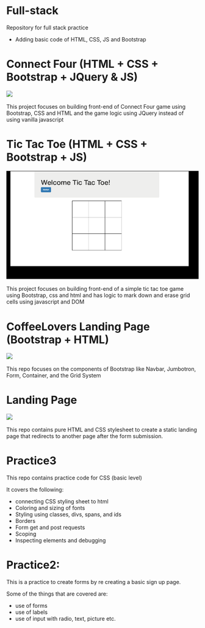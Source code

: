 # Full-stack
Repository for full stack practice
- Adding basic code of HTML, CSS, JS and Bootstrap
# Connect Four (HTML + CSS + Bootstrap + JQuery & JS)

![](demo/connectFour.gif)

This project focuses on building front-end of Connect Four game using Bootstrap, CSS and HTML and the game logic using JQuery instead of using vanilla javascript

# Tic Tac Toe (HTML + CSS + Bootstrap + JS)
![](demo/tictactoe.gif)

This project focuses on building front-end of a simple tic tac toe game using Bootstrap, css and html and has logic to mark down and erase grid cells using javascript and DOM

# CoffeeLovers Landing Page (Bootstrap + HTML)
 ![](demo/bootstrap.gif)

 This repo focuses on the components of Bootstrap like Navbar, Jumbotron, Form, Container, and the Grid System

# Landing Page

![](demo/capstoneGif.gif)

This repo contains pure HTML and CSS stylesheet to create a static landing page that redirects to another page after the form submission.


# Practice3

This repo contains practice code for CSS (basic level)

It covers the following:
- connecting CSS styling sheet to html
- Coloring and sizing of fonts
- Styling using classes, divs, spans, and ids
- Borders
- Form get and post requests
- Scoping
- Inspecting elements and debugging

# Practice2:
This is a practice to create forms by re creating a basic sign up page.

Some of the things that are covered are:
+ use of forms
+ use of labels
+ use of input with radio, text, picture etc.
